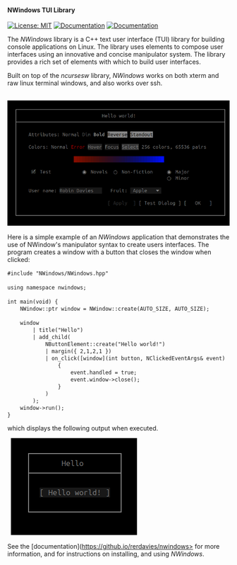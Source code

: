 #### NWindows TUI Library
<!--[![Build Status](https://github.com/reravies/nwindows.svg?branch=master)](https://github.com/rerdavies/nwindows) -->
[![License: MIT](https://img.shields.io/badge/License-MIT-yellow.svg)](https://opensource.org/licenses/MIT)
[![Documentation](https://img.shields.io/badge/documentation-Developer%20Guide-blue)](https://reravies.github.io/nwindows/)
[![Documentation](https://img.shields.io/badge/documentation-Examples-blue)](https://reravies.github.io/nwindows/examples)
<!--[![Documentation](https://img.shields.io/badge/documentation-Release%20Notes-blue)](https://reravies.github.io/nwindows/) -->

The *NWindows* library is a C++ text user interface (TUI) library for building console applications on Linux.
The library uses elements to compose user interfaces using an innovative and concise manipulator system. The library provides a rich set of elements with which to build user interfaces.

Built on top of the *ncursesw* library, *NWindows* works on both xterm and raw linux terminal windows, and also works over ssh.

&nbsp;&nbsp;![image](docs/public/image/screenshot.png)

Here is a simple example of an *NWindows* application that demonstrates the use of NWindow's manipulator syntax to create users interfaces. The program creates a window with a button that closes the window when clicked:
        
```
#include "NWindows/NWindows.hpp"

using namespace nwindows;

int main(void) {
    NWindow::ptr window = NWindow::create(AUTO_SIZE, AUTO_SIZE);

    window
        | title("Hello")
        | add_child(
            NButtonElement::create("Hello world!")
            | margin({ 2,1,2,1 })
            | on_click([window](int button, NClickedEventArgs& event)
                {
                    event.handled = true;
                    event.window->close();
                }
            )
        );
    window->run();
}
```

which displays the following output when executed.

&nbsp;&nbsp;![image](docs/public/image/hello_world.png)

See the [documentation](https://github.io/rerdavies/nwindows> for more information, and for instructions on installing, and using *NWindows*.
